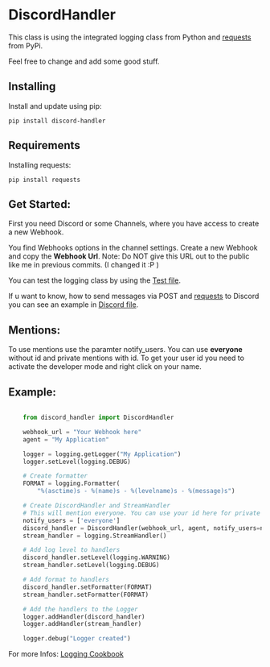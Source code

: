 # DiscordHandler

This class is using the integrated logging class from Python and [requests](http://docs.python-requests.org/en/master/) from PyPi. 

Feel free to change and add some good stuff.

## Installing

Install and update using pip:
```
pip install discord-handler
```

## Requirements
Installing requests:
```
pip install requests
```

## Get Started:

First you need Discord or some Channels, where you have access to create a new Webhook.

You find Webhooks options in the channel settings. Create a new Webhook and copy the __Webhook Url__. Note: Do NOT give this URL out to the public like me in previous commits. (I changed it :P )

You can test the logging class by using the [Test file](tests/test_handler.py). 

If u want to know, how to send messages via POST and [requests](http://docs.python-requests.org/en/master/) to Discord you can see an example in [Discord file](example/send_discord.py). 

## Mentions:

To use mentions use the paramter notify_users. You can use __everyone__ without id and private mentions with id.
To get your user id you need to activate the developer mode and right click on your name.

## Example:
```python

    from discord_handler import DiscordHandler

    webhook_url = "Your Webhook here"
    agent = "My Application"

    logger = logging.getLogger("My Application")
    logger.setLevel(logging.DEBUG)

    # Create formatter
    FORMAT = logging.Formatter(
        "%(asctime)s - %(name)s - %(levelname)s - %(message)s")

    # Create DiscordHandler and StreamHandler
    # This will mention everyone. You can use your id here for private mentions.
    notify_users = ['everyone']
    discord_handler = DiscordHandler(webhook_url, agent, notify_users=notify_users)
    stream_handler = logging.StreamHandler()

    # Add log level to handlers
    discord_handler.setLevel(logging.WARNING)
    stream_handler.setLevel(logging.DEBUG)

    # Add format to handlers
    discord_handler.setFormatter(FORMAT)
    stream_handler.setFormatter(FORMAT)

    # Add the handlers to the Logger
    logger.addHandler(discord_handler)
    logger.addHandler(stream_handler)

    logger.debug("Logger created")
```

For more Infos: [Logging Cookbook](https://docs.python.org/3/howto/logging-cookbook.html)
